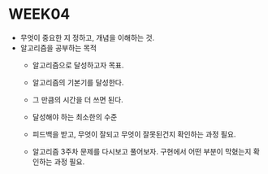 # WEEK04

- 무엇이 중요한 지 정하고, 개념을 이해하는 것.
- 알고리즘을 공부하는 목적
  - 알고리즘으로 달성하고자 목표.
  - 알고리즘의 기본기를 달성한다.
  - 그 만큼의 시간을 더 쓰면 된다.
  - 달성해야 하는 최소한의 수준
  - 피드백을 받고, 무엇이 잘되고 무엇이 잘못된건지 확인하는 과정 필요.

  - 알고리즘 3주차 문제를 다시보고 풀어보자. 구현에서 어떤 부분이 막혔는지 확인하는 과정 필요.